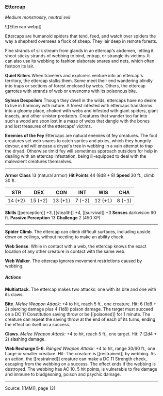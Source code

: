 ### Ettercap
_Medium monstrosity, neutral evil_

![[Ettercap.webp]]

Ettercaps are humanoid spiders that tend, feed, and watch over spiders the way a shepherd oversees a flock of sheep. They lair deep in remote forests.

Fine strands of silk stream from glands in an ettercap's abdomen, letting it shoot sticky strands of webbing to bind, entrap, or strangle its victims. It can also use its webbing to fashion elaborate snares and nets, which often festoon its lair.

**Quiet Killers** When travelers and explorers venture into an ettercap's territory, the ettercap stalks them. Some meet their end wandering blindly into traps or sections of forest enclosed by webs. Others, the ettercap garrotes with strands of web or envenoms with its poisonous bite.


**Sylvan Despoilers** Though they dwell in the wilds, ettercaps have no desire to live in harmony with nature. A forest infested with ettercaps transforms into a gloomy place, choked with webs and infested with giant spiders, giant insects, and other sinister predators. Creatures that wander too far into such a wood are soon lost in a maze of webs that dangle with the bones and lost treasures of the ettercaps' victims.


**Enemies of the Fey** Ettercaps are natural enemies of fey creatures. The foul creatures set web snares to catch sprites and pixies, which they hungrily devour, and will encase a dryad's tree in webbing in a vain attempt to trap the dryad. Otherwise timid fey will sometimes approach outsiders for help in dealing with an ettercap infestation, being ill-equipped to deal with the malevolent creatures themselves.






---

**Armor Class** 13 (natural armor)
**Hit Points** 44 (8d8 + 8)
**Speed** 30 ft., climb 30 ft.

| STR     | DEX     | CON     | INT     | WIS     | CHA     |
|---------|---------|---------|---------|---------|---------|
| 14 (+2) | 15 (+2) | 13 (+1) | 7 (-2) | 12 (+1) | 8 (-1) |

**Skills** [[perception]] +3, [[stealth]] +4, [[survival]] +3
**Senses** darkvision 60 ft.
**Passive Perception** 13
**Challenge** 2 (450 XP)

---

**Spider Climb**. The ettercap can climb difficult surfaces, including upside down on ceilings, without needing to make an ability check.

**Web Sense**. While in contact with a web, the ettercap knows the exact location of any other creature in contact with the same web.

**Web Walker**. The ettercap ignores movement restrictions caused by webbing.

##### Actions
**Multiattack**. The ettercap makes two attacks: one with its bite and one with its claws.

**Bite**. _Melee Weapon Attack:_ +4 to hit, reach 5 ft., one creature. Hit: 6 (1d8 + 2) piercing damage plus 4 (1d8) poison damage. The target must succeed on a DC 11 Constitution saving throw or be [[poisoned]] for 1 minute. The creature can repeat the saving throw at the end of each of its turns, ending the effect on itself on a success.

**Claws**. _Melee Weapon Attack:_ +4 to hit, reach 5 ft., one target. Hit: 7 (2d4 + 2) slashing damage.

**Web Recharge 5-6**. _Ranged Weapon Attack:_ +4 to hit, range 30/60 ft., one Large or smaller creature. Hit: The creature is [[restrained]] by webbing. As an action, the [[restrained]] creature can make a DC 11 Strength check, escaping from the webbing on a success. The effect ends if the webbing is destroyed. The webbing has AC 10, 5 hit points, is vulnerable to fire damage and immune to bludgeoning, poison and psychic damage.


---

Source: [[MM]], page 131